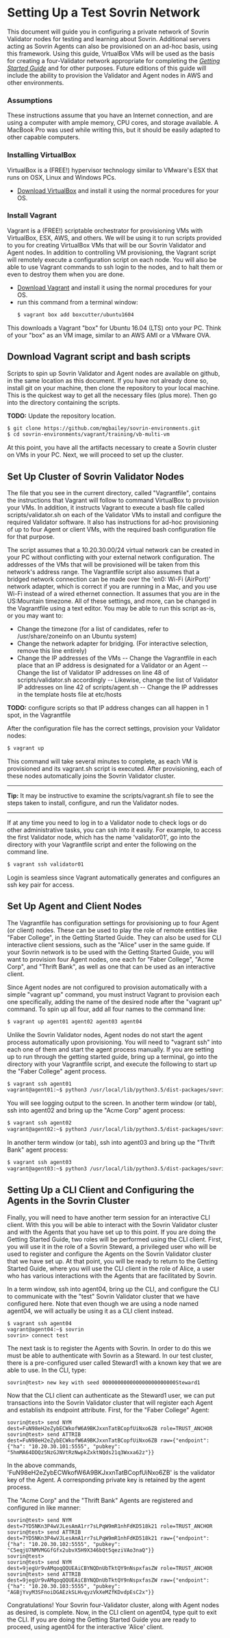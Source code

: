 # Setting Up a Test Sovrin Network
This document will guide you in configuring a private network of Sovrin Validator nodes for testing and learning about Sovrin.  Additional servers acting as Sovrin Agents can also be provisioned on an ad-hoc basis, using this framework.  Using this guide, VrtualBox VMs will be used as the basis for creating a four-Validator network appropriate for completing the [*Getting Started Guide*](https://github.com/sovrin-foundation/sovrin-client/blob/master/getting-started.md) and for other purposes.  Future editions of this guide will include the ability to provision the Validator and Agent nodes in AWS and other environments.

### Assumptions
These instructions assume that you have an Internet connection, and are using a computer with ample memory, CPU cores, and storage available.  A MacBook Pro was used while writing this, but it should be easily adapted to other capable computers.

### Installing VirtualBox
VirtualBox is a (FREE!) hypervisor technology similar to VMware's ESX that runs on OSX, Linux and Windows PCs.  
   - [Download VirtualBox](https://www.virtualbox.org/wiki/Downloads) and install it using the normal procedures for your OS. 

### Install Vagrant
Vagrant is a (FREE!) scriptable orchestrator for provisioning VMs with VirtualBox, ESX, AWS, and others.  We will be using it to run scripts provided to you for creating VirtualBox VMs that will be our Sovrin Validator and Agent nodes.  In addition to controlling VM provisioning, the Vagrant script will remotely execute a configuration script on each node.  You will also be able to use Vagrant commands to ssh login to the nodes, and to halt them or even to destroy them when you are done.
   - [Download Vagrant](https://www.vagrantup.com/downloads.html) and install it using the normal procedures for your OS.
   - run this command from a terminal window:
     ```sh
     $ vagrant box add boxcutter/ubuntu1604
     ```
 This downloads a Vagrant "box" for Ubuntu 16.04 (LTS) onto your PC.  Think of your "box" as an VM image, similar to an AWS AMI or a VMware OVA.
 
 ## Download Vagrant script and bash scripts
 Scripts to spin up Sovrin Validator and Agent nodes are available on github, in the same location as this document.  If you have not already done so, install git on your machine, then clone the repository to your local machine.  This is the quickest way to get all the necessary files (plus more).  Then go into the directory containing the scripts.
 
 **TODO:**  Update the repository location.
 ```sh
 $ git clone https://github.com/mgbailey/sovrin-environments.git
 $ cd sovrin-environments/vagrant/training/vb-multi-vm
 ```
 At this point, you have all the artifacts necessary to create a Sovrin cluster on VMs in your PC. Next, we will proceed to set up the cluster.
 
 ## Set Up Cluster of Sovrin Validator Nodes
 The file that you see in the current directory, called "Vagrantfile", contains the instructions that Vagrant will follow to command VirtualBox to provision your VMs.  In addition, it instructs Vagrant to execute a bash file called scripts/validator.sh on each of the Validator VMs to install and configure the required Validator software.  It also has instructions for ad-hoc provisioning of up to four Agent or client VMs, with the required bash configuration file for that purpose.
 
 The script assumes that a 10.20.30.00/24 virtual network can be created in your PC without conflicting with your external network configuration.  The addresses of the VMs that will be provisioned will be taken from this network's address range.  The Vagrantfile script also assumes that a bridged network connection can be made over the 'en0: Wi-Fi (AirPort)' network adapter, which is correct if you are running in a Mac, and you use Wi-Fi instead of a wired ethernet connection.  It assumes that you are in the US:Mountain timezone.  All of these settings, and more, can be changed in the Vagrantfile using a text editor.  You may be able to run this script as-is, or you may want to:
   - Change the timezone  (for a list of candidates, refer to /usr/share/zoneinfo on an Ubuntu system)
   - Change the network adapter for bridging.  (For interactive selection, remove this line entirely)
   - Change the IP addresses of the VMs
   -- Change the Vagrantfile in each place that an IP address is designated for a Validator or an Agent
   -- Change the list of Validator IP addresses on line 48 of scripts/validator.sh accordingly
   -- Likewise, change the list of Validator IP addresses on line 42 of scripts/agent.sh
   -- Change the IP addresses in the template hosts file at etc/hosts

**TODO:** configure scripts so that IP address changes can all happen in 1 spot, in the Vagrantfile

After the configuration file has the correct settings, provision your Validator nodes:
```sh
$ vagrant up
```
This command will take several minutes to complete, as each VM is provisioned and its vagrant.sh script is executed.  After provisioning, each of these nodes automatically joins the Sovrin Validator cluster.  
____
**Tip:** It may be instructive to examine the scripts/vagrant.sh file to see the steps taken to install, configure, and run the Validator nodes.
____

If at any time you need to log in to a Validator node to check logs or do other administrative tasks, you can ssh into it easily.  For example, to access the first Validator node, which has the name 'validator01', go into the directory with your Vagrantfile script and enter the following on the command line. 
```sh
$ vagrant ssh validator01
```
Login is seamless since Vagrant automatically generates and configures an ssh key pair for access.

## Set Up Agent and Client Nodes
The Vagrantfile has configuration settings for provisioning up to four Agent (or client) nodes.  These can be used to play the role of remote entities like "Faber College", in the Getting Started Guide.  They can also be used for CLI interactive client sessions, such as the "Alice" user in the same guide.  If your Sovrin network is to be used with the Getting Started Guide, you will want to provision four Agent nodes, one each for "Faber College", "Acme Corp", and "Thrift Bank", as well as one that can be used as an interactive client.

Since Agent nodes are not configured to provision automatically with a simple "vagrant up" command, you must instruct Vagrant to provision each one specifically, adding the name of the desired node after the "vagrant up" command.  To spin up all four, add all four names to the command line:
```sh
$ vagrant up agent01 agent02 agent03 agent04
```
Unlike the Sovrin Validator nodes, Agent nodes do not start the agent process automatically upon provisioning.  You will need to "vagrant ssh" into each one of them and start the agent process manually.  If you are setting up to run through the getting started guide, bring up a terminal, go into the directory with your Vagrantfile script, and execute the following to start up the "Faber College" agent process.
````sh
$ vagrant ssh agent01
vagrant@agent01:~$ python3 /usr/local/lib/python3.5/dist-packages/sovrin_client/test/agent/faber.py  --port 5555
````
You will see logging output to the screen.  In another term window (or tab), ssh into agent02 and bring up the "Acme Corp" agent process:
````sh
$ vagrant ssh agent02
vagrant@agent02:~$ python3 /usr/local/lib/python3.5/dist-packages/sovrin_client/test/agent/acme.py  --port 5555
````
In another term window (or tab), ssh into agent03 and bring up the "Thrift Bank" agent process:
````sh
$ vagrant ssh agent03
vagrant@agent03:~$ python3 /usr/local/lib/python3.5/dist-packages/sovrin_client/test/agent/thrift.py  --port 5555
````
## Setting Up a CLI Client and Configuring the Agents in the Sovrin Cluster
Finally, you will need to have another term session for an interactive CLI client.  With this you will be able to interact with the Sovrin Validator cluster and with the Agents that you have set up to this point.  If you are doing the Getting Started Guide, two roles will be performed using the CLI client.  First, you will use it in the role of a Sovrin Steward, a privileged user who will be used to register and configure the Agents on the Sovrin Validator cluster that we have set up.  At that point, you will be ready to return to the Getting Started Guide, where you will use the CLI client in the role of Alice, a user who has various interactions with the Agents that are facilitated by Sovrin.

In a term window, ssh into agent04, bring up the CLI, and configure the CLI to communicate with the "test" Sovrin Validator cluster that we have configured here. Note that even though we are using a node named agent04, we will actually be using it as a CLI client instead.
````
$ vagrant ssh agent04
vagrant@agent04:~$ sovrin
sovrin> connect test
````
The next task is to register the Agents with Sovrin.  In order to do this we must be able to authenticate with Sovrin as a Steward.  In our test cluster, there is a pre-configured user called Steward1 with a known key that we are able to use.  In the CLI, type:
```
sovrin@test> new key with seed 000000000000000000000000Steward1
```
Now that the CLI client can authenticate as the Steward1 user, we can put transactions into the Sovrin Validator cluster that will register each Agent and establish its endpoint attribute.  First, for the "Faber College" Agent:
```
sovrin@test> send NYM dest=FuN98eH2eZybECWkofW6A9BKJxxnTatBCopfUiNxo6ZB role=TRUST_ANCHOR
sovrin@test> send ATTRIB dest=FuN98eH2eZybECWkofW6A9BKJxxnTatBCopfUiNxo6ZB raw={"endpoint": {"ha": "10.20.30.101:5555", "pubkey": "5hmMA64DDQz5NzGJNVtRzNwpkZxktNQds21q3Wxxa62z"}}
```
In the above commands, 'FuN98eH2eZybECWkofW6A9BKJxxnTatBCopfUiNxo6ZB' is the validator key of the Agent.  A corresponding private key is retained by the agent process.  

The "Acme Corp" and the "Thrift Bank" Agents are registered and configured in like manner:
```
sovrin@test> send NYM dest=7YD5NKn3P4wVJLesAmA1rr7sLPqW9mR1nhFdKD518k21 role=TRUST_ANCHOR
sovrin@test> send ATTRIB dest=7YD5NKn3P4wVJLesAmA1rr7sLPqW9mR1nhFdKD518k21 raw={"endpoint": {"ha": "10.20.30.102:5555", "pubkey": "C5eqjU7NMVMGGfGfx2ubvX5H9X346bQt5qeziVAo3naQ"}}
sovrin@test> 
sovrin@test> send NYM dest=9jegUr9vAMqoqQQUEAiCBYNQDnUbTktQY9nNspxfasZW role=TRUST_ANCHOR
sovrin@test> send ATTRIB dest=9jegUr9vAMqoqQQUEAiCBYNQDnUbTktQY9nNspxfasZW raw={"endpoint": {"ha": "10.20.30.103:5555", "pubkey": "AGBjYvyM3SFnoiDGAEzkSLHvqyzVkXeMZfKDvdpEsC2x"}}
```
Congratulations!  Your Sovrin four-Validator cluster, along with Agent nodes as desired, is complete.  Now, in the CLI client on agent04, type quit to exit the CLI.  If you are doing the Getting Started Guide you are ready to proceed, using agent04 for the interactive 'Alice' client.
    
